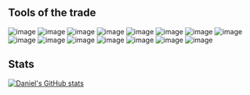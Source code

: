 ## Tools of the trade
![image](https://img.shields.io/badge/JavaScript-323330?style=for-the-badge&logo=javascript&logoColor=F7DF1E)
![image](https://img.shields.io/badge/TypeScript-007ACC?style=for-the-badge&logo=typescript&logoColor=white)
![image](https://img.shields.io/badge/Golang-00ADD8?style=for-the-badge&logo=go&logoColor=white)
![image](https://img.shields.io/badge/Php-777BB4?style=for-the-badge&logo=php&logoColor=white)
![image](https://img.shields.io/badge/HTML5-E34F26?style=for-the-badge&logo=html5&logoColor=white)
![image](https://img.shields.io/badge/CSS3-1572B6?style=for-the-badge&logo=css3&logoColor=white)
![image](https://img.shields.io/badge/React-09D3AC?style=for-the-badge&logo=react&logoColor=white)
![image](https://img.shields.io/badge/Vuejs-4FC08D?style=for-the-badge&logo=vue.js&logoColor=white)
![image](https://img.shields.io/badge/Tailwind%20Css-06B6D4?style=for-the-badge&logo=tailwindcss&logoColor=white)
![image](https://img.shields.io/badge/Laravel-FF2D20?style=for-the-badge&logo=laravel&logoColor=white)
![image](https://img.shields.io/badge/Node.js-339933?style=for-the-badge&logo=node.js&logoColor=white)
![image](https://img.shields.io/badge/MySQL-00000F?style=for-the-badge&logo=mysql&logoColor=white)
![image](https://img.shields.io/badge/PlanetScale-000000?style=for-the-badge&logo=planetscale&logoColor=white)
![image](https://img.shields.io/badge/Prisma-000000?style=for-the-badge&logo=prisma&logoColor=white)
![image](https://img.shields.io/badge/Digitalocean-0080FF?style=for-the-badge&logo=digitalocean&logoColor=white)



## Stats
[![Daniel's GitHub stats](https://github-readme-stats.vercel.app/api?username=danielrosheuvel)](https://github.com/anuraghazra/github-readme-stats)
<!--
**danielrosheuvel/danielrosheuvel** is a ✨ _special_ ✨ repository because its `README.md` (this file) appears on your GitHub profile.

Here are some ideas to get you started:

- 🔭 I’m currently working on ...
- 🌱 I’m currently learning ...
- 👯 I’m looking to collaborate on ...
- 🤔 I’m looking for help with ...
- 💬 Ask me about ...
- 📫 How to reach me: ...
- 😄 Pronouns: ...
- ⚡ Fun fact: ...
-->
